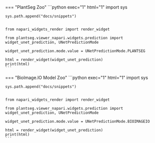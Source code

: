 
=== "PlantSeg Zoo"
    ```python exec="1" html="1"
    import sys

    sys.path.append("docs/snippets")


    from napari_widgets_render import render_widget

    from plantseg.viewer_napari.widgets.prediction import widget_unet_prediction, UNetPredictionMode

    widget_unet_prediction.mode.value = UNetPredictionMode.PLANTSEG

    html = render_widget(widget_unet_prediction)
    print(html)
    ```

=== "BioImage.IO Model Zoo"
    ```python exec="1" html="1"
    import sys

    sys.path.append("docs/snippets")


    from napari_widgets_render import render_widget

    from plantseg.viewer_napari.widgets.prediction import widget_unet_prediction, UNetPredictionMode

    widget_unet_prediction.mode.value = UNetPredictionMode.BIOIMAGEIO

    html = render_widget(widget_unet_prediction)
    print(html)
    ```
